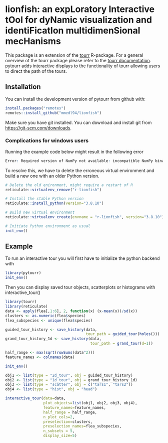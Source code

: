 # lionfish: an expLoratory Interactive tOol for dyNamic visualization and identiFicatIon multidimenSional mecHanisms

This package is an extension of the [tourr](https://github.com/ggobi/tourr) R-package. For a general overview of the tourr package please refer to the [tourr documentation](https://ggobi.github.io/tourr/). pytourr adds interactive displays to the functionality of tourr allowing users to direct the path of the tours.

## Installation

You can install the development version of pytourr from github with:

``` r
install.packages("remotes")
remotes::install_github("mmedl94/lionfish")
```

Make sure you have git installed. You can download and install git from <https://git-scm.com/downloads>.

### Complications for windows users

Running the example code below might result in the following error

``` r
Error: Required version of NumPy not available: incompatible NumPy binary version 33554432 (expecting version 16777225)
```

To resolve this, we have to delete the erroneous virtual environment and build a new one with an older Python version.

``` r
# Delete the old enironment, might require a restart of R
reticulate::virtualenv_remove("r-lionfish")

# Install the stable Python version
reticulate::install_python(version="3.8.10")

# Build new virtual environment
reticulate::virtualenv_create(envname = "r-lionfish", version="3.8.10")

# Initiate Python environment as usual
init_env()
```

## Example

To run an interactive tour you will first have to initialize the python backend with

``` r
library(pytourr)
init_env()
```

Then you can display saved tour objects, scatterplots or histograms with interactive_tour()

``` r
library(tourr)
library(reticulate)
data <- apply(flea[,1:6], 2, function(x) (x-mean(x))/sd(x))
clusters <- as.numeric(flea$species)
flea_subspecies <- unique(flea$species)

guided_tour_history <- save_history(data,
                                    tour_path = guided_tour(holes()))
grand_tour_history_1d <- save_history(data,
                                      tour_path = grand_tour(d=1))

half_range <- max(sqrt(rowSums(data^2)))
feature_names <- colnames(data)

init_env()

obj1 <- list(type = "2d_tour", obj = guided_tour_history)
obj2 <- list(type = "1d_tour", obj = grand_tour_history_1d)
obj3 <- list(type = "scatter", obj = c("tars1", "tars2"))
obj4 <- list(type = "hist", obj = "head")

interactive_tour(data=data,
                 plot_objects=list(obj1, obj2, obj3, obj4),
                 feature_names=feature_names,
                 half_range = half_range,
                 n_plot_cols=2,
                 preselection=clusters,
                 preselection_names=flea_subspecies,
                 n_subsets = 5,
                 display_size=5)
```
